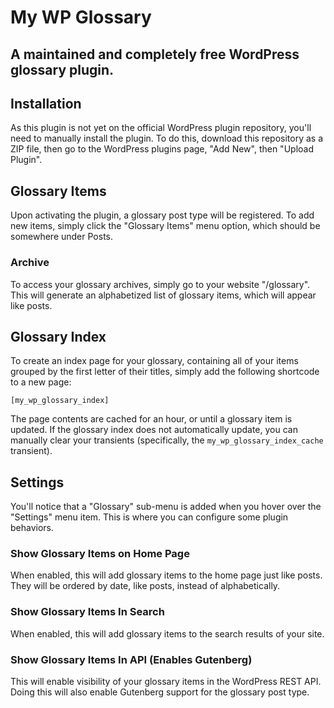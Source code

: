 # My WP Glossary
## A maintained and completely free WordPress glossary plugin.

## Installation
As this plugin is not yet on the official WordPress plugin repository, you'll need to manually install the plugin. To do this, download this repository as a ZIP file, then go to the WordPress plugins page, "Add New", then "Upload Plugin".

## Glossary Items
Upon activating the plugin, a glossary post type will be registered. To add new items, simply click the "Glossary Items" menu option, which should be somewhere under Posts.
### Archive
To access your glossary archives, simply go to your website "/glossary". This will generate an alphabetized list of glossary items, which will appear like posts.

## Glossary Index
To create an index page for your glossary, containing all of your items grouped by the first letter of their titles, simply add the following shortcode to a new page:

```wordpress
[my_wp_glossary_index]
```

The page contents are cached for an hour, or until a glossary item is updated. If the glossary index does not automatically update, you can manually clear your transients (specifically, the `my_wp_glossary_index_cache` transient).

## Settings
You'll notice that a "Glossary" sub-menu is added when you hover over the "Settings" menu item. This is where you can configure some plugin behaviors.
### Show Glossary Items on Home Page
When enabled, this will add glossary items to the home page just like posts. They will be ordered by date, like posts, instead of alphabetically.
### Show Glossary Items In Search
When enabled, this will add glossary items to the search results of your site.
### Show Glossary Items In API (Enables Gutenberg)
This will enable visibility of your glossary items in the WordPress REST API. Doing this will also enable Gutenberg support for the glossary post type.
